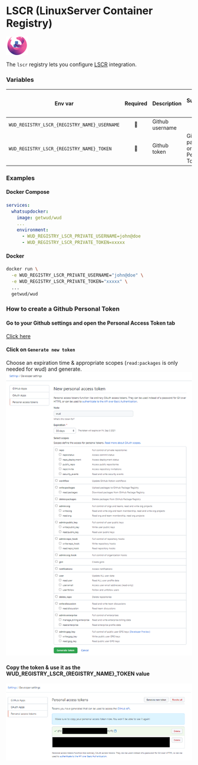 # LSCR (LinuxServer Container Registry)
![logo](linuxserver.png)

The `lscr` registry lets you configure [LSCR](https://fleet.linuxserver.io/) integration.

### Variables

| Env var                                      |   Required    | Description     | Supported values                         | Default value when missing |
|----------------------------------------------|:-------------:|-----------------|------------------------------------------|----------------------------|
| `WUD_REGISTRY_LSCR_{REGISTRY_NAME}_USERNAME` | :red_circle:  | Github username |                                          |                            |
| `WUD_REGISTRY_LSCR_{REGISTRY_NAME}_TOKEN`    | :red_circle:  | Github token    | Github password or Github Personal Token |                            |

### Examples

<!-- tabs:start -->
#### **Docker Compose**
```yaml
services:
  whatsupdocker:
    image: getwud/wud
    ...
    environment:
      - WUD_REGISTRY_LSCR_PRIVATE_USERNAME=john@doe
      - WUD_REGISTRY_LSCR_PRIVATE_TOKEN=xxxxx 
```
#### **Docker**
```bash
docker run \
  -e WUD_REGISTRY_LSCR_PRIVATE_USERNAME="john@doe" \
  -e WUD_REGISTRY_LSCR_PRIVATE_TOKEN="xxxxx" \
  ...
  getwud/wud
```
<!-- tabs:end -->

### How to create a Github Personal Token
#### Go to your Github settings and open the Personal Access Token tab
[Click here](https://github.com/settings/tokens)

#### Click on `Generate new token`
Choose an expiration time & appropriate scopes (`read:packages` is only needed for wud) and generate.
![image](lscr_01.png)

#### Copy the token & use it as the WUD_REGISTRY_LSCR_{REGISTRY_NAME}_TOKEN value
![image](lscr_02.png)
